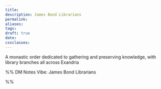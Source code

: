 ```yaml
---
title: 
description: James Bond Librarians
permalink: 
aliases: 
tags: 
draft: true
date: 
cssclasses:
---
```

A monastic order dedicated to gathering and preserving knowledge, with library branches all across Exandria

%% DM Notes
Vibe: James Bond Librarians



%%
